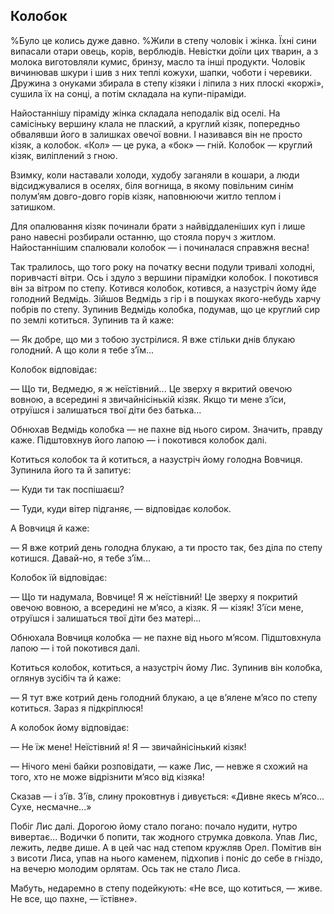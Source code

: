 ## Колобок

%Було це колись дуже давно.
%Жили в степу чоловік і жінка.
Їхні сини випасали отари овець, корів, верблюдів.
Невістки доїли цих тварин, а з молока виготовляли кумис, бринзу, масло та інші продукти.
Чоловік вичинював шкури і шив з них теплі кожухи, шапки, чоботи і черевики.
Дружина з онуками збирала в степу кізяки і ліпила з них плоскі «коржі», сушила їх на сонці, а потім складала на купи-піраміди.

Найостаннішу піраміду жінка складала неподалік від оселі.
На самісіньку вершину клала не плаский, а круглий кізяк, попередньо обвалявши його в залишках овечої вовни.
І називався він не просто кізяк, а колобок.
«Кол» — це рука, а «бок» — гній.
Колобок — круглий кізяк, виліплений з гною.

Взимку, коли наставали холоди, худобу заганяли в кошари, а люди відсиджувалися в оселях, біля вогнища, в якому повільним синім полум’ям довго-довго горів кізяк, наповнюючи житло теплом і затишком.

Для опалювання кізяк починали брати з найвіддаленіших куп і лише рано навесні розбирали останню, що стояла поруч з житлом.
Найостаннішим спалювали колобок — і починалася справжня весна!

Так тралилось, що того року на початку весни подули тривалі холодні, поривчасті вітри.
Ось і здуло з вершини пірамідки колобок.
І покотився він за вітром по степу.
Котився колобок, котився, а назустріч йому йде голодний Ведмідь.
Зійшов Ведмідь з гір і в пошуках якого-небудь харчу побрів по степу.
Зупинив Ведмідь колобка, подумав, що це круглий сир по землі котиться.
Зупинив та й каже:

— Як добре, що ми з тобою зустрілися.
Я вже стільки днів блукаю голодний.
А що коли я тебе з’їм...

Колобок відповідає:

— Що ти, Ведмедю, я ж неїстівний...
Це зверху я вкритий овечою вовною, а всередині я звичайнісінькій кізяк.
Якщо ти мене з’їси, отруїшся і залишаться твої діти без батька...

Обнюхав Ведмідь колобка — не пахне від нього сиром.
Значить, правду каже.
Підштовхнув його лапою — і покотився колобок далі.

Котиться колобок та й котиться, а назустріч йому голодна Вовчиця.
Зупинила його та й запитує:

— Куди ти так поспішаєш?

— Туди, куди вітер підганяє, — відповідає колобок.

А Вовчиця й каже:

— Я вже котрий день голодна блукаю, а ти просто так, без діла по степу котишся.
Давай-но, я тебе з’їм...

Колобок їй відповідає:

— Що ти надумала, Вовчице!
Я ж неїстівний!
Це зверху я покритий овечою вовною, а всередині не м’ясо, а кізяк.
Я — кізяк!
З’їси мене, отруїшся і залишаться твої діти без матері...

Обнюхала Вовчиця колобка — не пахне від нього м’ясом.
Підштовхнула лапою — і той покотився далі.

Котиться колобок, котиться, а назустріч йому Лис.
Зупинив він колобка, оглянув зусібіч та й каже:

— Я тут вже котрий день голодний блукаю, а це в’ялене м’ясо по степу котиться.
Зараз я підкріплюся!

А колобок йому відповідає:

— Не їж мене!
Неїстівний я!
Я — звичайнісінький кізяк!

— Нічого мені байки розповідати, — каже Лис, — невже я схожий на того, хто не може відрізнити м’ясо від кізяка!

Сказав — і з’їв.
З’їв, слину проковтнув і дивується:
«Дивне якесь м’ясо...
Сухе, несмачне...»

Побіг Лис далі.
Дорогою йому стало погано: почало нудити, нутро вивертає...
Водички б попити, так жодного струмка довкола.
Упав Лис, лежить, ледве дише.
А в цей час над степом кружляв Орел.
Помітив він з висоти Лиса, упав на нього каменем, підхопив і поніс до себе в гніздо, на вечерю молодим орлятам.
Ось так не стало Лиса.

Мабуть, недаремно в степу подейкують:
«Не все, що котиться, — живе.
Не все, що пахне, — їстівне».
